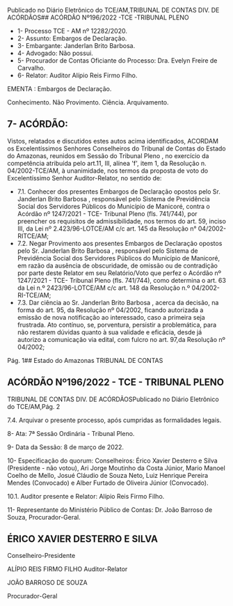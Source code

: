Publicado  no  Diário  Eletrônico do TCE/AM,TRIBUNAL DE CONTAS DIV. DE ACÓRDÃOS## ACÓRDÃO Nº196/2022 -TCE -TRIBUNAL PLENO

- 1- Processo TCE - AM nº 12282/2020.
- 2- Assunto: Embargos de Declaração.
- 3- Embargante: Janderlan Brito Barbosa.
- 4- Advogado: Não possui.
- 5- Procurador de Contas Oficiante do Processo: Dra. Evelyn Freire de Carvalho.
- 6- Relator: Auditor Alípio Reis Firmo Filho.

EMENTA : Embargos de Declaração.

Conhecimento. Não Provimento. Ciência. Arquivamento.

## 7- ACÓRDÃO:

Vistos, relatados e discutidos estes autos acima identificados, ACORDAM os Excelentíssimos Senhores Conselheiros do Tribunal de Contas do Estado do Amazonas, reunidos  em  Sessão  do Tribunal  Pleno ,  no  exercício  da  competência  atribuída  pelo art.11,  III,  alínea  'f',  item  1,  da  Resolução  n.  04/2002-TCE/AM, à  unanimidade, nos termos da proposta de voto do Excelentíssimo Senhor Auditor-Relator, no sentido de:

- 7.1. Conhecer dos  presentes  Embargos  de  Declaração  opostos  pelo Sr. Janderlan  Brito  Barbosa ,  responsável  pelo  Sistema  de  Previdência Social  dos  Servidores  Públicos  do  Município  de  Manicoré,  contra  o Acórdão  nº  1247/2021  -  TCE-  Tribunal  Pleno  (fls.  741/744), por preencher  os  requisitos  de  admissibilidade,  nos  termos  do  art.  59, inciso III, da Lei nº 2.423/96-LOTCE/AM c/c art. 145 da Resolução n° 04/2002-RITCE/AM;
- 7.2. Negar  Provimento aos  presentes  Embargos  de  Declaração  opostos pelo Sr. Janderlan Brito Barbosa , responsável pelo Sistema de Previdência Social dos Servidores Públicos do Município de Manicoré, em  razão  da  ausência  de  obscuridade,  de  omissão  ou  de contradição por parte deste Relator em seu Relatório/Voto que perfez o Acórdão  nº  1247/2021  -  TCE-  Tribunal  Pleno  (fls.  741/744),  como determina  o  art.  63  da  Lei  n.º  2423/96-LOTCE/AM  c/c  art.  148  da Resolução n.º 04/2002-RI-TCE/AM;
- 7.3. Dar ciência ao Sr. Janderlan Brito Barbosa ,  acerca da decisão, na forma  do  art.  95,  da  Resolução  nº  04/2002, ficando  autorizada  a emissão  de  nova  notificação  ao  interessado,  caso  a  primeira  seja frustrada.  Ato  contínuo,  se,  porventura,  persistir  a  problemática,  para não  restarem  dúvidas  quanto  à  sua  validade  e  eficácia,  desde  já autorizo a comunicação via edital, com fulcro no art. 97,da Resolução nº 04/2002;

Pág. 1## Estado do Amazonas TRIBUNAL DE CONTAS

## ACÓRDÃO Nº196/2022 - TCE - TRIBUNAL PLENO

TRIBUNAL DE CONTAS DIV. DE ACÓRDÃOSPublicado  no  Diário  Eletrônico do TCE/AM,Pág. 2

7.4. Arquivar o presente processo, após cumpridas as formalidades legais.

8- Ata: 7ª Sessão Ordinária - Tribunal Pleno.

9- Data da Sessão: 8 de março de 2022.

10-  Especificação do quorum: Conselheiros: Érico Xavier Desterro e Silva (Presidente - não votou), Ari Jorge Moutinho da Costa Júnior, Mario Manoel Coelho de Mello, Josué Cláudio de Souza Neto, Luiz Henrique Pereira Mendes (Convocado) e Alber Furtado de Oliveira Júnior (Convocado).

10.1. Auditor presente e Relator: Alípio Reis Firmo Filho.

11-  Representante  do  Ministério  Público  de  Contas: Dr. João  Barroso  de  Souza, Procurador-Geral.

## ÉRICO XAVIER DESTERRO E SILVA

Conselheiro-Presidente

ALÍPIO REIS FIRMO FILHO Auditor-Relator

JOÃO BARROSO DE SOUZA

Procurador-Geral